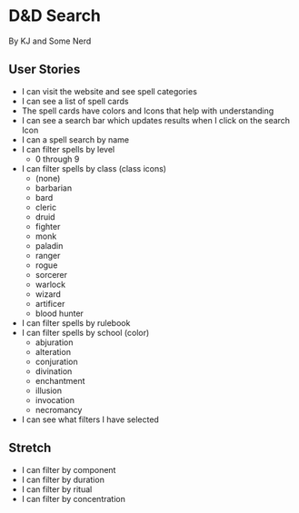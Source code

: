 # D&D Search

By KJ and Some Nerd

## User Stories

- I can visit the website and see spell categories
- I can see a list of spell cards
- The spell cards have colors and Icons that help with understanding
- I can see a search bar which updates results when I click on the search Icon
- I can a spell search by name
- I can filter spells by level
   - 0 through 9
- I can filter spells by class (class icons)
   - (none)
   - barbarian
   - bard
   - cleric
   - druid
   - fighter
   - monk
   - paladin
   - ranger
   - rogue
   - sorcerer
   - warlock
   - wizard
   - artificer
   - blood hunter
- I can filter spells by rulebook
- I can filter spells by school (color)
   - abjuration
   - alteration
   - conjuration
   - divination
   - enchantment
   - illusion
   - invocation
   - necromancy
- I can see what filters I have selected




## Stretch
- I can filter by component
- I can filter by duration
- I can filter by ritual
- I can filter by concentration